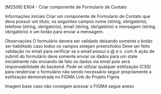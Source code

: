 [M2S08] EX04 - Criar componente de Formulario de Contato

Informações iniciais
Criar um componente de Formulario de Contato que deva possuir um titulo, os seguintes campos nome (string, obrigatório), telefone (string, obrigatório), email (string, obrigatório) e mensagem (string, obrigatório) e um botão para enviar a mensagem.

Observações
O formulário devera ser validado deixando somente o botão ser habilitado caso todos os campos estejam preenchidos
Deve ser feito validação no email para verificar se o email possui o @ e o .com
A ação de submit do formulário deve somente enviar os dados para um state inicialmente não enviando de fato os dados via email pois será responsabilidade do backend.
Pode se utilizar qualquer estilização (CSS) para renderizar o formulário não sendo necessário seguir propriamente a estilização demonstrada no FIGMA
Link do Projeto Figma

Imagem base caso não consigam acessar o FIGMA segue anexo